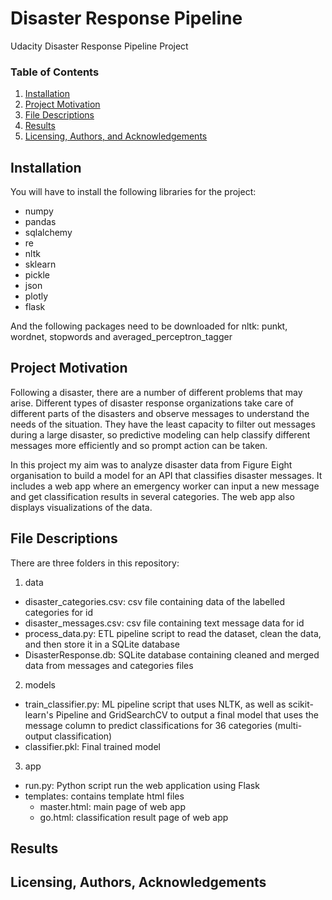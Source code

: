# Disaster Response Pipeline
Udacity Disaster Response Pipeline Project

### Table of Contents
1. [Installation](#installation)
2. [Project Motivation](#motivation)
3. [File Descriptions](#files)
4. [Results](#results)
5. [Licensing, Authors, and Acknowledgements](#licensing)

## Installation <a name="installation"></a>
You will have to install the following libraries for the project:
* numpy
* pandas 
* sqlalchemy 
* re
* nltk
* sklearn
* pickle
* json
* plotly
* flask

And the following packages need to be downloaded for nltk:
punkt, wordnet, stopwords and averaged_perceptron_tagger

## Project Motivation<a name="motivation"></a>
Following a disaster, there are a number of different problems that may arise. Different types of disaster response organizations take care of different parts of the disasters and observe messages to understand the needs of the situation. They have the least capacity to filter out messages during a large disaster, so predictive modeling can help classify different messages more efficiently and so prompt action can be taken.

In this project my aim was to analyze disaster data from Figure Eight organisation to build a model for an API that classifies disaster messages. It includes a web app where an emergency worker can input a new message and get classification results in several categories. The web app also displays visualizations of the data. 

## File Descriptions <a name="files"></a>
There are three folders in this repository:

1) data
* disaster_categories.csv: csv file containing data of the labelled categories for id
* disaster_messages.csv: csv file containing text message data for id 
* process_data.py: ETL pipeline script to read the dataset, clean the data, and then store it in a SQLite database
* DisasterResponse.db: SQLite database containing cleaned and merged data from messages and categories files
2) models
* train_classifier.py: ML pipeline script that uses NLTK, as well as scikit-learn's Pipeline and GridSearchCV to output a final model that uses the message column to predict classifications for 36 categories (multi-output classification)
* classifier.pkl: Final trained model
3) app
* run.py: Python script run the web application using Flask
* templates: contains template html files
  - master.html: main page of web app
  - go.html: classification result page of web app


## Results<a name="results"></a>


## Licensing, Authors, Acknowledgements<a name="licensing"></a>

